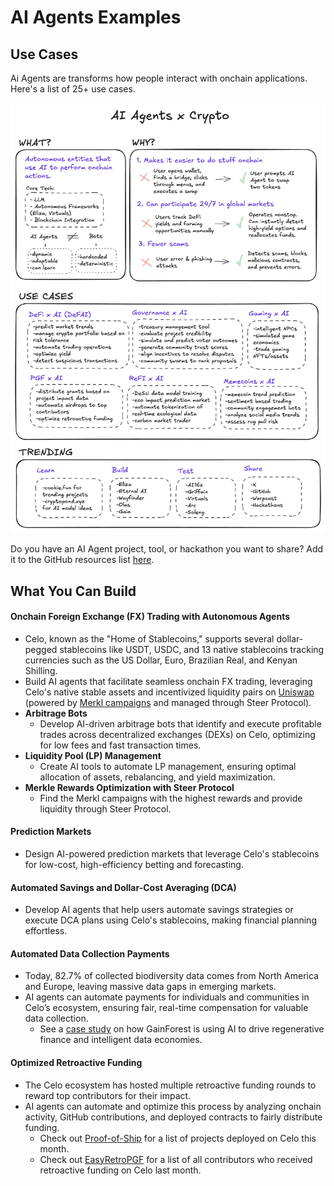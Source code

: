 # AI Agents Examples

## Use Cases
Ai Agents are transforms how people interact with onchain applications. Here's a list of 25+ use cases.

![AI](/img/developer/ai-agent-ideas.png)

Do you have an AI Agent project, tool, or hackathon you want to share? Add it to the GitHub resources list [here](https://github.com/celo-org/ai-agent-ideas).


## What You Can Build

#### Onchain Foreign Exchange (FX) Trading with Autonomous Agents
- Celo, known as the "Home of Stablecoins," supports several dollar-pegged stablecoins like USDT, USDC, and 13 native stablecoins tracking currencies such as the US Dollar, Euro, Brazilian Real, and Kenyan Shilling.
- Build AI agents that facilitate seamless onchain FX trading, leveraging Celo's native stable assets and incentivized liquidity pairs on [Uniswap](https://app.uniswap.org/explore/pools/celo) (powered by [Merkl campaigns](https://merkl.angle.money/?chain=42220) and managed through Steer Protocol).
- **Arbitrage Bots**
    - Develop AI-driven arbitrage bots that identify and execute profitable trades across decentralized exchanges (DEXs) on Celo, optimizing for low fees and fast transaction times.
- **Liquidity Pool (LP) Management**
    - Create AI tools to automate LP management, ensuring optimal allocation of assets, rebalancing, and yield maximization.
- **Merkle Rewards Optimization with Steer Protocol**
    - Find the Merkl campaigns with the highest rewards and provide liquidity through Steer Protocol.

#### Prediction Markets
- Design AI-powered prediction markets that leverage Celo's stablecoins for low-cost, high-efficiency betting and forecasting.

#### Automated Savings and Dollar-Cost Averaging (DCA)
- Develop AI agents that help users automate savings strategies or execute DCA plans using Celo's stablecoins, making financial planning effortless.

#### Automated Data Collection Payments
- Today, 82.7% of collected biodiversity data comes from North America and Europe, leaving massive data gaps in emerging markets.
- AI agents can automate payments for individuals and communities in Celo’s ecosystem, ensuring fair, real-time compensation for valuable data collection.
    - See a [case study](https://www.daviddao.org/posts/regenerative-intelligence/) on how GainForest is using AI to drive regenerative finance and intelligent data economies.

#### Optimized Retroactive Funding
- The Celo ecosystem has hosted multiple retroactive funding rounds to reward top contributors for their impact. 
- AI agents can automate and optimize this process by analyzing onchain activity, GitHub contributions, and deployed contracts to fairly distribute funding.
    - Check out [Proof-of-Ship](https://github.com/celo-org/Proof-of-Ship) for a list of projects deployed on Celo this month.
    - Check out [EasyRetroPGF](https://easyretropgf.xyz/celo-citizen-retro/stats) for a list of all contributors who received retroactive funding on Celo last month.


